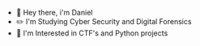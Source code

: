 - 👋 Hey there, i'm Daniel
- ✏️ I'm Studying Cyber Security and Digital Forensics
- 💬 I'm Interested in CTF's and Python projects
